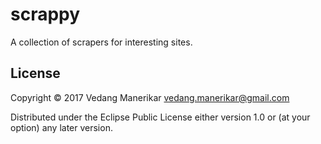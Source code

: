 # scrappy

A collection of scrapers for interesting sites.

## License

Copyright © 2017 Vedang Manerikar <vedang.manerikar@gmail.com>

Distributed under the Eclipse Public License either version 1.0 or (at
your option) any later version.
